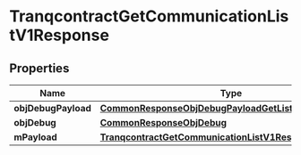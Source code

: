 

# TranqcontractGetCommunicationListV1Response

## Properties

Name | Type | Description | Notes
------------ | ------------- | ------------- | -------------
**objDebugPayload** | [**CommonResponseObjDebugPayloadGetList**](CommonResponseObjDebugPayloadGetList.md) |  | 
**objDebug** | [**CommonResponseObjDebug**](CommonResponseObjDebug.md) |  |  [optional]
**mPayload** | [**TranqcontractGetCommunicationListV1ResponseMPayload**](TranqcontractGetCommunicationListV1ResponseMPayload.md) |  | 




